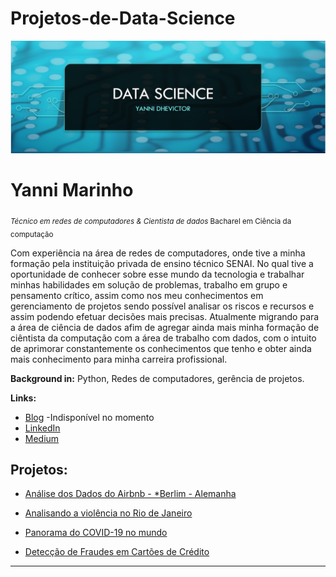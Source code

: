 # Projetos-de-Data-Science

<p align="center">
  <img src="DS_Yanni_banner.PNG" >
</p>

# Yanni Marinho
<sub>*Técnico em redes de computadores & Cientista de dados* Bacharel em Ciência da computação</sub>

Com experiência na área de redes de computadores, onde tive a minha formação pela instituição privada de ensino técnico SENAI. No qual tive a oportunidade de conhecer sobre esse mundo da tecnologia e trabalhar minhas habilidades em solução de problemas, trabalho em grupo e pensamento crítico, assim como nos meu conhecimentos em gerenciamento de projetos sendo possível analisar os riscos e recursos e assim podendo efetuar decisões mais precisas. Atualmente migrando para a área de ciência de dados afim de agregar ainda mais minha formação de ciêntista da computação com a área de trabalho com dados, com o intuito de aprimorar constantemente os conhecimentos que tenho e obter ainda mais conhecimento para minha carreira profissional.




**Background in:** Python, Redes de computadores, gerência de projetos.

**Links:**
* [Blog]() -Indisponível no momento
* [LinkedIn](https://www.linkedin.com/in/yanni-dhevictor-a4b235174/)
* [Medium](https://www.medium.com)


## Projetos:

*  [Análise dos Dados do Airbnb - *Berlim - Alemanha](https://github.com/Yanni-Dhevictor/Projetos-de-Data-Science/blob/master/Analisando_os_Dados_do_Airbnb_Viagem_para_Alemanha.ipynb)

*  [Analisando a violência no Rio de Janeiro](https://github.com/Yanni-Dhevictor/Projetos-de-Data-Science/blob/master/Analisando_a_Viol%C3%AAncia_no_Rio_de_Janeiro.ipynb)

* [Panorama do COVID-19 no mundo](https://github.com/Yanni-Dhevictor/Projetos-de-Data-Science/blob/master/%5BPROJETO%5DPANORAMA_DO_COVID_19.ipynb)

* [Detecção de Fraudes em Cartões de Crédito](https://github.com/Yanni-Dhevictor/Projetos-de-Data-Science/blob/master/Projeto_Detectando_Fraudes_em_Cart%C3%B5es_de_Cr%C3%A9dito_.ipynb)
---
